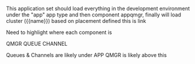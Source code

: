 This application set should load everything in the development environment under the "app" app type and then component appqmgr, finally will load cluster ({{name}}) based on placement defined
this is link

Need to highlight where each component is


QMGR
QUEUE
CHANNEL

Queues & Channels are likely under APP
QMGR is likely above this